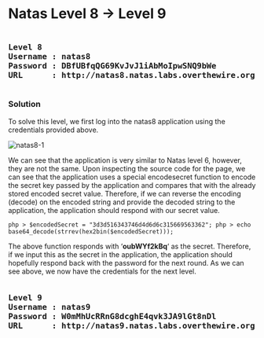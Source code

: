 # Natas Level 8 → Level 9
<pre><h3><b>Level 8
Username : natas8
Password : DBfUBfqQG69KvJvJ1iAbMoIpwSNQ9bWe
URL      : http://natas8.natas.labs.overthewire.org</b></h3></pre>
### Solution

To solve this level, we first log into the natas8 application using the credentials provided above.

![natas8-1](https://securitytimes.files.wordpress.com/2017/06/7-10-2017-3-59-58-pm.png?w=663)

We can see that the application is very similar to Natas level 6, however, they are not the same. Upon inspecting the source code for the page, we can see that the application uses a special encodesecret function to encode the secret key passed by the application and compares that with the already stored encoded secret value. Therefore, if we can reverse the encoding (decode) on the encoded string and provide the decoded string to the application, the application should respond with our secret value.

`php > $encodedSecret = "3d3d516343746d4d6d6c315669563362";
php > echo base64_decode(strrev(hex2bin($encodedSecret)));`

The above function responds with ‘**oubWYf2kBq**‘ as the secret. Therefore, if we input this as the secret in the application, the application should hopefully respond back with the password for the next round. As we can see above, we now have the credentials for the next level.

<pre><h3><b>Level 9
Username : natas9
Password : W0mMhUcRRnG8dcghE4qvk3JA9lGt8nDl
URL      : http://natas9.natas.labs.overthewire.org</b></h3></pre>
